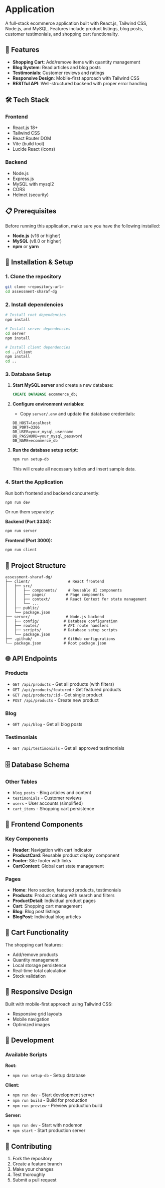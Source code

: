 # Application

A full-stack ecommerce application built with React.js, Tailwind CSS, Node.js, and MySQL. Features include product listings, blog posts, customer testimonials, and shopping cart functionality.

## 🚀 Features

- **Shopping Cart**: Add/remove items with quantity management
- **Blog System**: Read articles and blog posts
- **Testimonials**: Customer reviews and ratings
- **Responsive Design**: Mobile-first approach with Tailwind CSS
- **RESTful API**: Well-structured backend with proper error handling

## 🛠️ Tech Stack

### Frontend

- React.js 18+
- Tailwind CSS
- React Router DOM
- Vite (build tool)
- Lucide React (icons)

### Backend

- Node.js
- Express.js
- MySQL with mysql2
- CORS
- Helmet (security)

## 📋 Prerequisites

Before running this application, make sure you have the following installed:

- **Node.js** (v16 or higher)
- **MySQL** (v8.0 or higher)
- **npm** or **yarn**

## 🔧 Installation & Setup

### 1. Clone the repository

```bash
git clone <repository-url>
cd assessment-sharaf-dg
```

### 2. Install dependencies

```bash
# Install root dependencies
npm install

# Install server dependencies
cd server
npm install

# Install client dependencies
cd ../client
npm install
cd ..
```

### 3. Database Setup

1. **Start MySQL server** and create a new database:

   ```sql
   CREATE DATABASE ecommerce_db;
   ```

2. **Configure environment variables**:

   - Copy `server/.env` and update the database credentials:

   ```env
   DB_HOST=localhost
   DB_PORT=3306
   DB_USER=your_mysql_username
   DB_PASSWORD=your_mysql_password
   DB_NAME=ecommerce_db
   ```

3. **Run the database setup script**:
   ```bash
   npm run setup-db
   ```
   This will create all necessary tables and insert sample data.

### 4. Start the Application

Run both frontend and backend concurrently:

```bash
npm run dev
```

Or run them separately:

**Backend (Port 3334):**

```bash
npm run server
```

**Frontend (Port 3000):**

```bash
npm run client
```

## 📁 Project Structure

```
assessment-sharaf-dg/
├── client/                 # React frontend
│   ├── src/
│   │   ├── components/     # Reusable UI components
│   │   ├── pages/         # Page components
│   │   ├── context/       # React Context for state management
│   │   └── ...
│   ├── public/
│   └── package.json
├── server/                # Node.js backend
│   ├── config/           # Database configuration
│   ├── routes/           # API route handlers
│   ├── scripts/          # Database setup scripts
│   └── package.json
├── .github/              # GitHub configurations
└── package.json          # Root package.json
```

## 🌐 API Endpoints

### Products

- `GET /api/products` - Get all products (with filters)
- `GET /api/products/featured` - Get featured products
- `GET /api/products/:id` - Get single product
- `POST /api/products` - Create new product

### Blog

- `GET /api/blog` - Get all blog posts

### Testimonials

- `GET /api/testimonials` - Get all approved testimonials

## 🗄️ Database Schema

### Other Tables

- `blog_posts` - Blog articles and content
- `testimonials` - Customer reviews
- `users` - User accounts (simplified)
- `cart_items` - Shopping cart persistence

## 🎨 Frontend Components

### Key Components

- **Header**: Navigation with cart indicator
- **ProductCard**: Reusable product display component
- **Footer**: Site footer with links
- **CartContext**: Global cart state management

### Pages

- **Home**: Hero section, featured products, testimonials
- **Products**: Product catalog with search and filters
- **ProductDetail**: Individual product pages
- **Cart**: Shopping cart management
- **Blog**: Blog post listings
- **BlogPost**: Individual blog articles

## 🔄 Cart Functionality

The shopping cart features:

- Add/remove products
- Quantity management
- Local storage persistence
- Real-time total calculation
- Stock validation

## 📱 Responsive Design

Built with mobile-first approach using Tailwind CSS:

- Responsive grid layouts
- Mobile navigation
- Optimized images

## 🔧 Development

### Available Scripts

**Root:**

- `npm run setup-db` - Setup database

**Client:**

- `npm run dev` - Start development server
- `npm run build` - Build for production
- `npm run preview` - Preview production build

**Server:**

- `npm run dev` - Start with nodemon
- `npm start` - Start production server

## 🤝 Contributing

1. Fork the repository
2. Create a feature branch
3. Make your changes
4. Test thoroughly
5. Submit a pull request

